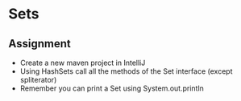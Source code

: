 # Sets

## Assignment

- Create a new maven project in IntelliJ
- Using HashSets call all the methods of the Set interface (except spliterator)
- Remember you can print a Set using System.out.println